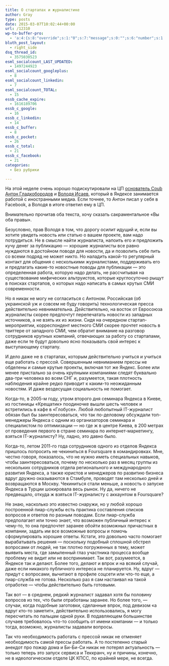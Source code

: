 ```yaml
---
title: О стартапах и журналистике
author: Gray
type: posts
date: 2015-03-07T10:02:44+00:00
url: /12310
wp-to-buffer-pro:
  - 'a:4:{s:8:"override";s:1:"0";s:7:"message";s:0:"";s:6:"number";s:1:"1";s:16:"alternateMessage";s:0:"";}'
bluth_post_layout:
  - right_side
dsq_thread_id:
  - 3575030523
esml_socialcount_LAST_UPDATED:
  - 1497244923
esml_socialcount_googleplus:
  - 8
esml_socialcount_linkedin:
  - 7
esml_socialcount_TOTAL:
  - 15
essb_cache_expire:
  - 1616189706
essb_c_google:
  - 16
essb_c_linkedin:
  - 14
essb_c_buffer:
  - 8
essb_c_pocket:
  - 26
essb_c_total:
  - 21
essb_c_facebook:
  - 21
categories:
  - Без рубрики

---
```








На этой неделе очень хорошо подискутировали на ЦП <a href="http://siliconrus.com/2015/03/ru-techjournal/" target="_blank">основатель Coub Антон Гладкобородов</a> и <a href="http://siliconrus.com/2015/03/isaev-press/" target="_blank">Володя Исаев</a>, который в Яндексе занимается работой с иностранными медиа. Если точнее, то Антон писал у себя в Facebook, а Володя в итоге ответил ему в ЦП.

Внимательно прочитав оба текста, хочу сказать сакраментальное &#171;Вы оба правы&#187;.

Безусловно, прав Володя в том, что дорогу осилит идущий и, если вы хотите увидеть новость или статью о вашем проекте, вам надо потрудиться. Не в смысле найти журналиста, напоить его и предложить кучу денег за публикацию — хорошие журналисты все равно нуждаются в достойном поводе для новости, да и позволить себе пить со всеми подряд не может никто. Но наладить какой-то регулярный контакт для общения с несколькими журналистами, поддерживать его и предлагать какие-то новостные поводы для публикации — это определенная работа, которую надо делать, не рассчитывая на существование мифических альтруистов, которые круглосуточно рыщут в поисках стартапов, о которых надо написать в самых крутых СМИ современности.

Но я никак не могу не согласиться с Антоном. Российская (об украинской уж и совсем не буду говорить) технологическая пресса действительно невнимательна. Действительно, на восток от Евросоюза журналисты скорее предпочтут перепечатать новости из западных источников, а не взять их из жизни. Сидя на очередном стартап-мероприятии, корреспондент местного СМИ скорее прочтет новость в твиттере от западного СМИ, чем обратит внимание на разговор сотрудников крупных компаний, отвечающих за работу со стартапами, даже если те будут довольно ясно показывать свой интерес к выступающему стартапу.

И дело даже не в стартапах, которым действительно учиться и учиться еще работать с прессой. Совершенным невниманием прессы не обделены и самые крутые проекты, включая тот же Яндекс. Более или менее пристально за очень крупными компаниями следят буквально два-три человека во всем СНГ и, разумеется, такая плотность наблюдения крайне редко приводит к каким-то неожиданным новостям. И даже вездесущая социальность не помогает.

Когда-то, в 2005-м году, утром второго дня семинара Яндекса в Киеве, из гостиницы &#171;Крещатик&#187; поодиночке вышли шесть человек и встретились в кафе в &#171;Глобусе&#187;. Любой любопытный IT-журналист обязан был бы заинтересоваться, что так по-деловому обсуждали топ-менеджеры Яндекса с одним из организаторов семинара и специалистом по оптимизации — но где ж в центре Киева, в 200 метрах от проведения первого в стране семинара по интернет-маркетингу, взяться IT-журналисту? Ну, ладно, это давно было.

Когда-то, летом 2011-го года сотрудников одного из отделов Яндекса пришлось попросить не чекиниться в Foursquare в командировках. Мне, честно говоря, показалось, что не нужно иметь специальных навыков, чтобы заинтересоваться, почему по несколько раз в месяц группы из нескольких сотрудников отдела регионального и международного развития Яндекса, а также юристов и менеджеров по развитию бизнеса вдруг дружно оказываются в Стамбуле, проводят там несколько дней и возвращаются в Москву. Чекиниться стали меньше, а новость о запуске Яндекса в Турции шокировала весь рынок. Ну да, ничего не предвещало, откуда ж взяться IT-журналисту с аккаунтом в Foursquare?

Не знаю, насколько это известно снаружи, но у любой хорошо построенной пиар-службы есть практика составления списков вопросов и ответов по разным поводам. Если пиар-служба предполагает или точно знает, что возможен публичный интерес к чему-то, то она предпочтет заранее обойти возможных причастных в компании, задать им все возможные вопросы и помочь сформулировать хорошие ответы. Кстати, это довольно часто помогает вырабатывать решения — поскольку подобный сплошной обстрел вопросами от людей, не так плотно погруженных в тему, может выявить места, где замыленный глаз участника процесса вообще проблему не видит или не воспринимает. Так вот, разумеется, в Яндексе так и делают. Более того, делают и впрок и на всякий случай, даже если никакого публичного интереса не планируется. Ну, вдруг — придут с вопросами, вычитают в профиле соцсети или что-то еще, а пиар-служба не готова. Несколько раз я сам настаивал на такой отработке — чтобы действительно быть готовыми.

Так вот — в среднем, редкий журналист задавал хотя бы половину вопросов из тех, что были отработаны заранее. Но более того, — случаи, когда подобные заготовки, сделанные впрок, под девизом &#171;а вдруг кто-то заметит&#187;, действительно использовались, я могу пересчитать по пальцам одной руки. В подавляющем большинстве случаев требовалось что-то сообщить от имени компании — и только тогда, возможно, журналисты задавали вопросы.

Так что необходимость работать с прессой никак не отменяет необходимость самой прессы работать. А то постепенно старый анекдот про пожар дома и Би-Би-Си никак не потерял актуальность — только теперь это запуск сервиса и Теккранч, ну и причины, конечно, не в идеологическом отделе ЦК КПСС, по крайней мере, не всегда.